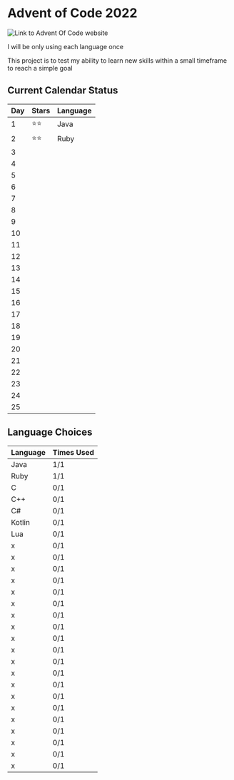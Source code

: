 # Advent of Code 2022

![Link to Advent Of Code website](https://adventofcode.com/)

I will be only using each language once

This project is to test my ability to learn new skills within a small timeframe to reach a simple goal

## Current Calendar Status

| Day | Stars | Language |
| --- | --- | --- |
| 1 | ⭐⭐ | Java |
| 2 | ⭐⭐ | Ruby |
| 3 |  |  |
| 4 |  |  |
| 5 |  |  |
| 6 |  |  |
| 7 |  |  |
| 8 |  |  |
| 9 |  |  |
| 10 |  |  |
| 11 |  |  |
| 12 |  |  |
| 13 |  |  |
| 14 |  |  |
| 15 |  |  |
| 16 |  |  |
| 17 |  |  |
| 18 |  |  |
| 19 |  |  |
| 20 |  |  |
| 21 |  |  |
| 22 |  |  |
| 23 |  |  |
| 24 |  |  |
| 25 |  |  |

## Language Choices

| Language | Times Used |
| --- | --- |
| Java | 1/1 |
| Ruby | 1/1 |
| C | 0/1 |
| C++ | 0/1 |
| C# | 0/1 |
| Kotlin | 0/1 |
| Lua | 0/1 |
| x | 0/1 |
| x | 0/1 |
| x | 0/1 |
| x | 0/1 |
| x | 0/1 |
| x | 0/1 |
| x | 0/1 |
| x | 0/1 |
| x | 0/1 |
| x | 0/1 |
| x | 0/1 |
| x | 0/1 |
| x | 0/1 |
| x | 0/1 |
| x | 0/1 |
| x | 0/1 |
| x | 0/1 |
| x | 0/1 |
| x | 0/1 |
| x | 0/1 |
